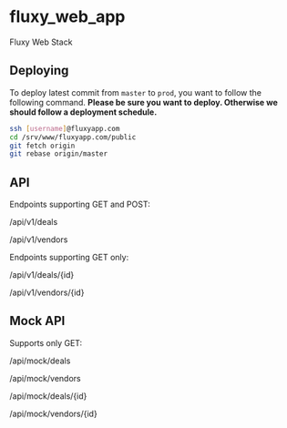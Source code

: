 fluxy_web_app
=============

Fluxy Web Stack 


Deploying
-----------
To deploy latest commit from ```master``` to ```prod```, you want to follow the following command. 
**Please be sure you want to deploy. Otherwise we should follow a deployment schedule.**
```sh
ssh [username]@fluxyapp.com
cd /srv/www/fluxyapp.com/public
git fetch origin
git rebase origin/master
```

API
-----------
Endpoints supporting GET and POST:

/api/v1/deals

/api/v1/vendors

Endpoints supporting GET only:

/api/v1/deals/{id}

/api/v1/vendors/{id}

Mock API
-------------
Supports only GET:

/api/mock/deals

/api/mock/vendors

/api/mock/deals/{id}

/api/mock/vendors/{id}
